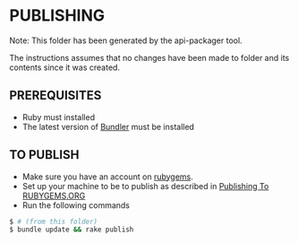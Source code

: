 # PUBLISHING

Note: This folder has been generated by the api-packager tool.

The instructions assumes that no changes have been made to folder and its
contents since it was created.

## PREREQUISITES

- Ruby must installed
- The latest version of [Bundler][] must be installed


## TO PUBLISH

- Make sure you have an account on [rubygems][].
- Set up your machine to be to publish as described in [Publishing To RUBYGEMS.ORG][]
- Run the following commands
```sh
$ # (from this folder)
$ bundle update && rake publish
```

[rubygems]: http://rubygems.org
[Publishing To RUBYGEMS.ORG]: http://guides.rubygems.org/publishing/#publishing-to-rubygemsorg
[Bundler]: http://bundler.io
